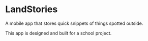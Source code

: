 # LandStories
A mobile app that stores quick snippets of things spotted outside. 

This app is designed and built for a school project.
